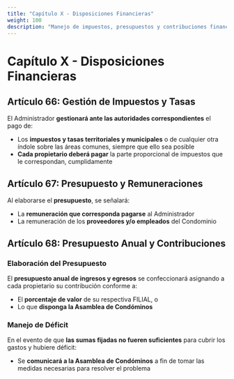 ```yaml
---
title: "Capítulo X - Disposiciones Financieras"
weight: 100
description: "Manejo de impuestos, presupuestos y contribuciones financieras del condominio"
---
```


# Capítulo X - Disposiciones Financieras

## Artículo 66: Gestión de Impuestos y Tasas

El Administrador **gestionará ante las autoridades correspondientes** el pago de:
- Los **impuestos y tasas territoriales y municipales** o de cualquier otra índole sobre las áreas comunes, siempre que ello sea posible
- **Cada propietario deberá pagar** la parte proporcional de impuestos que le correspondan, cumplidamente

## Artículo 67: Presupuesto y Remuneraciones

Al elaborarse el **presupuesto**, se señalará:
- La **remuneración que corresponda pagarse** al Administrador
- La remuneración de los **proveedores y/o empleados** del Condominio

## Artículo 68: Presupuesto Anual y Contribuciones

### Elaboración del Presupuesto
El **presupuesto anual de ingresos y egresos** se confeccionará asignando a cada propietario su contribución conforme a:
- El **porcentaje de valor** de su respectiva FILIAL, o
- Lo que **disponga la Asamblea de Condóminos**

### Manejo de Déficit
En el evento de que **las sumas fijadas no fueren suficientes** para cubrir los gastos y hubiere déficit:
- Se **comunicará a la Asamblea de Condóminos** a fin de tomar las medidas necesarias para resolver el problema